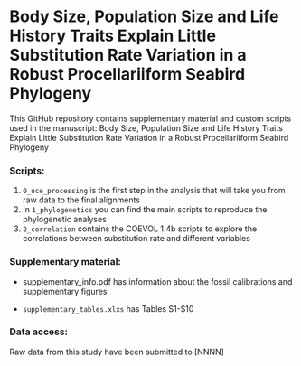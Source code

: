 # Body Size, Population Size and Life History Traits Explain Little Substitution Rate Variation in a Robust Procellariiform Seabird Phylogeny

This GitHub repository contains supplementary material and custom scripts used in the manuscript: Body Size, Population Size and Life History Traits Explain Little Substitution Rate Variation in a Robust Procellariiform Seabird Phylogeny

### Scripts:

1. `0_uce_processing` is the first step in the analysis that will take you from raw data to the final alignments
2. In `1_phylogenetics` you can find the main scripts to reproduce the phylogenetic analyses
3. `2_correlation` contains the COEVOL 1.4b scripts to explore the correlations between substitution rate and different variables

### Supplementary material:

* supplementary_info.pdf has information about the fossil calibrations and supplementary figures

* `supplementary_tables.xlxs` has Tables S1-S10

### Data access:

Raw data from this study have been submitted to [NNNN]
